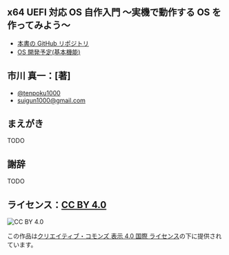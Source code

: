 
## x64 UEFI 対応 OS 自作入門 ～実機で動作する OS を作ってみよう～

* [本書の GitHub リポジトリ](https://github.com/tenpoku1000/tenpoku-book)
* [OS 開発予定(基本機能)](https://gist.github.com/tenpoku1000/717524125c38cbdc2271817ae4aa57d2)

## 市川 真一：[著]

* [@tenpoku1000](https://twitter.com/tenpoku1000)
* suigun1000@gmail.com

## まえがき

TODO

## 謝辞

TODO

## ライセンス：[CC BY 4.0](https://creativecommons.org/licenses/by/4.0/deed.ja)
![CC BY 4.0](https://i.creativecommons.org/l/by/4.0/88x31.png)

この作品は[クリエイティブ・コモンズ 表示 4.0 国際 ライセンス](https://creativecommons.org/licenses/by/4.0/deed.ja)の下に提供されています。

